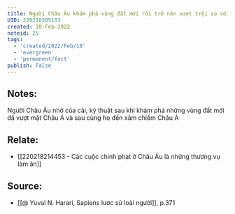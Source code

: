 ```yaml
---
title: Người Châu Âu khám phá vùng đất mới rồi trở nên vượt trội so với Châu Á rồi họ đi xâm chiếm Châu Á
UID: 220218205103
created: 18-Feb-2022
noteid: 25
tags:
  - 'created/2022/Feb/18'
  - 'evergreen'
  - 'permanent/fact'
publish: False
---
```

## Notes:
Người Châu Âu nhờ của cải, kỹ thuật sau khi khám phá những vùng đất mới đã vượt mặt Châu Á và sau cùng họ đến xâm chiếm Châu Á

## Relate:
- [[220218214453 - Các cuộc chinh phạt ở Châu Âu là những thương vụ làm ăn]]

## Source:
- [[@ Yuval N. Harari, Sapiens lược sử loài người]], p.371


